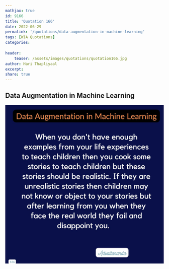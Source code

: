 ```yaml
---
mathjax: true
id: 9166
title: 'Quotation 166'
date: 2022-06-29
permalink: '/quotations/data-augmentation-in-machine-learning'
tags: [WIA Quotations] 
categories: 

header:
    teaser: /assets/images/quotations/quotation166.jpg
author: Hari Thapliyaal 
excerpt:
share: true 
---
```


## Data Augmentation in Machine Learning

![Data Augmentation in Machine Learning](/assets/images/quotations/quotation166.jpg)
